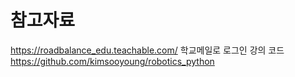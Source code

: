 # 참고자료
https://roadbalance_edu.teachable.com/
학교메일로 로그인
강의 코드
https://github.com/kimsooyoung/robotics_python
